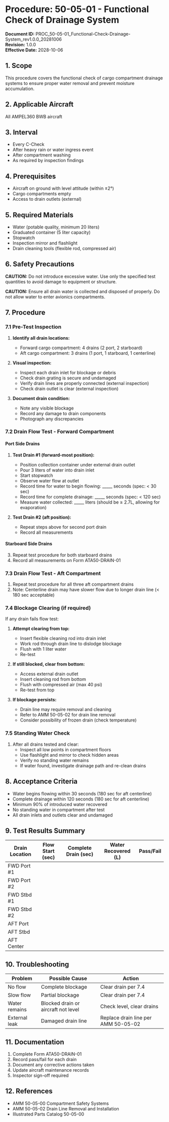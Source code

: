 # Procedure: 50-05-01 - Functional Check of Drainage System

**Document ID:** PROC_50-05-01_Functional-Check-Drainage-System_rev1.0.0_20281006  
**Revision:** 1.0.0  
**Effective Date:** 2028-10-06

## 1. Scope
This procedure covers the functional check of cargo compartment drainage systems to ensure proper water removal and prevent moisture accumulation.

## 2. Applicable Aircraft
All AMPEL360 BWB aircraft

## 3. Interval
- Every C-Check
- After heavy rain or water ingress event
- After compartment washing
- As required by inspection findings

## 4. Prerequisites
- Aircraft on ground with level attitude (within ±2°)
- Cargo compartments empty
- Access to drain outlets (external)

## 5. Required Materials
- Water (potable quality, minimum 20 liters)
- Graduated container (5 liter capacity)
- Stopwatch
- Inspection mirror and flashlight
- Drain cleaning tools (flexible rod, compressed air)

## 6. Safety Precautions
**CAUTION:** Do not introduce excessive water. Use only the specified test quantities to avoid damage to equipment or structure.

**CAUTION:** Ensure all drain water is collected and disposed of properly. Do not allow water to enter avionics compartments.

## 7. Procedure

### 7.1 Pre-Test Inspection
1. **Identify all drain locations:**
   - Forward cargo compartment: 4 drains (2 port, 2 starboard)
   - Aft cargo compartment: 3 drains (1 port, 1 starboard, 1 centerline)
   
2. **Visual inspection:**
   - Inspect each drain inlet for blockage or debris
   - Check drain grating is secure and undamaged
   - Verify drain lines are properly connected (external inspection)
   - Check drain outlet is clear (external inspection)

3. **Document drain condition:**
   - Note any visible blockage
   - Record any damage to drain components
   - Photograph any discrepancies

### 7.2 Drain Flow Test - Forward Compartment

#### Port Side Drains
1. **Test Drain #1 (forward-most position):**
   - Position collection container under external drain outlet
   - Pour 3 liters of water into drain inlet
   - Start stopwatch
   - Observe water flow at outlet
   - Record time for water to begin flowing: _____ seconds (spec: < 30 sec)
   - Record time for complete drainage: _____ seconds (spec: < 120 sec)
   - Measure water collected: _____ liters (should be ≥ 2.7L, allowing for evaporation)

2. **Test Drain #2 (aft position):**
   - Repeat steps above for second port drain
   - Record all measurements

#### Starboard Side Drains
3. Repeat test procedure for both starboard drains
4. Record all measurements on Form ATA50-DRAIN-01

### 7.3 Drain Flow Test - Aft Compartment
1. Repeat test procedure for all three aft compartment drains
2. Note: Centerline drain may have slower flow due to longer drain line (< 180 sec acceptable)

### 7.4 Blockage Clearing (if required)
If any drain fails flow test:

1. **Attempt clearing from top:**
   - Insert flexible cleaning rod into drain inlet
   - Work rod through drain line to dislodge blockage
   - Flush with 1 liter water
   - Re-test

2. **If still blocked, clear from bottom:**
   - Access external drain outlet
   - Insert cleaning rod from bottom
   - Flush with compressed air (max 40 psi)
   - Re-test from top

3. **If blockage persists:**
   - Drain line may require removal and cleaning
   - Refer to AMM 50-05-02 for drain line removal
   - Consider possibility of frozen drain (check temperature)

### 7.5 Standing Water Check
1. After all drains tested and clear:
   - Inspect all low points in compartment floors
   - Use flashlight and mirror to check hidden areas
   - Verify no standing water remains
   - If water found, investigate drainage path and re-clean drains

## 8. Acceptance Criteria
- Water begins flowing within 30 seconds (180 sec for aft centerline)
- Complete drainage within 120 seconds (180 sec for aft centerline)
- Minimum 90% of introduced water recovered
- No standing water in compartment after test
- All drain inlets and outlets clear and undamaged

## 9. Test Results Summary
| Drain Location | Flow Start (sec) | Complete Drain (sec) | Water Recovered (L) | Pass/Fail |
|----------------|------------------|----------------------|---------------------|-----------|
| FWD Port #1 | | | | |
| FWD Port #2 | | | | |
| FWD Stbd #1 | | | | |
| FWD Stbd #2 | | | | |
| AFT Port | | | | |
| AFT Stbd | | | | |
| AFT Center | | | | |

## 10. Troubleshooting
| Problem | Possible Cause | Action |
|---------|---------------|--------|
| No flow | Complete blockage | Clear drain per 7.4 |
| Slow flow | Partial blockage | Clear drain per 7.4 |
| Water remains | Blocked drain or aircraft not level | Check level, clear drains |
| External leak | Damaged drain line | Replace drain line per AMM 50-05-02 |

## 11. Documentation
1. Complete Form ATA50-DRAIN-01
2. Record pass/fail for each drain
3. Document any corrective actions taken
4. Update aircraft maintenance records
5. Inspector sign-off required

## 12. References
- AMM 50-05-00 Compartment Safety Systems
- AMM 50-05-02 Drain Line Removal and Installation
- Illustrated Parts Catalog 50-05-00
